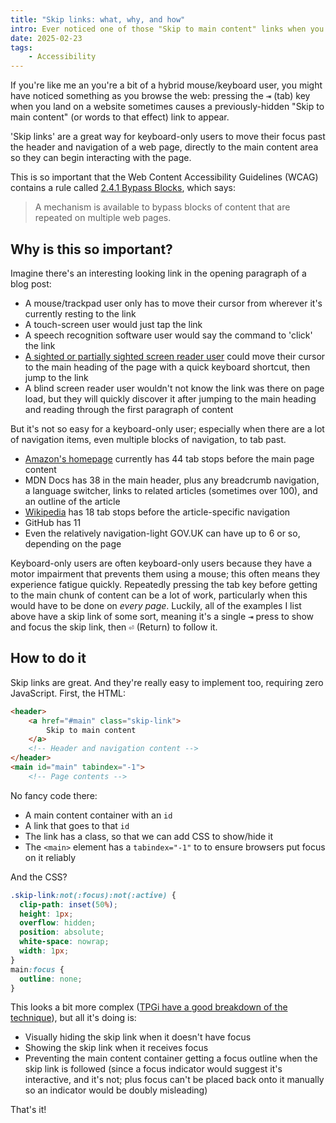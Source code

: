 ```yaml
---
title: "Skip links: what, why, and how"
intro: Ever noticed one of those "Skip to main content" links when you press the tab key? They're important.
date: 2025-02-23
tags:
    - Accessibility
---
```


If you're like me an you're a bit of a hybrid mouse/keyboard user, you might have noticed something as you browse the web: pressing the <kbd>⇥</kbd> (tab) key when you land on a website sometimes causes a previously-hidden "Skip to main content" (or words to that effect) link to appear.

'Skip links' are a great way for keyboard-only users to move their focus past the header and navigation of a web page, directly to the main content area so they can begin interacting with the page.

This is so important that the Web Content Accessibility Guidelines (WCAG) contains a rule called [2.4.1 Bypass Blocks](https://www.w3.org/TR/WCAG/#bypass-blocks), which says:

> A mechanism is available to bypass blocks of content that are repeated on multiple web pages.


## Why is this so important?

Imagine there's an interesting looking link in the opening paragraph of a blog post:

- A mouse/trackpad user only has to move their cursor from wherever it's currently resting to the link
- A touch-screen user would just tap the link
- A speech recognition software user would say the command to 'click' the link
- [A sighted or partially sighted screen reader user](/blog/not-all-screen-reader-users-are-blind) could move their cursor to the main heading of the page with a quick keyboard shortcut, then jump to the link
- A blind screen reader user wouldn't not know the link was there on page load, but they will quickly discover it after jumping to the main heading and reading through the first paragraph of content

But it's not so easy for a keyboard-only user; especially when there are a lot of navigation items, even multiple blocks of navigation, to tab past.

- [Amazon's homepage](https://www.amazon.co.uk) currently has 44 tab stops before the main page content
- MDN Docs has 38 in the main header, plus any breadcrumb navigation, a language switcher, links to related articles (sometimes over 100), and an outline of the article
- [Wikipedia](https://en.wikipedia.org/wiki/Main_Page) has 18 tab stops before the article-specific navigation
- GitHub has 11
- Even the relatively navigation-light GOV.UK can have up to 6 or so, depending on the page

Keyboard-only users are often keyboard-only users because they have a motor impairment that prevents them using a mouse; this often means they experience fatigue quickly. Repeatedly pressing the tab key before getting to the main chunk of content can be a lot of work, particularly when this would have to be done on *every page*. Luckily, all of the examples I list above have a skip link of some sort, meaning it's a single <kbd>⇥</kbd> press to show and focus the skip link, then <kbd>⏎</kbd> (Return) to follow it.


## How to do it

Skip links are great. And they're really easy to implement too, requiring zero JavaScript. First, the HTML:

```html
<header>
    <a href="#main" class="skip-link">
        Skip to main content
    </a>
    <!-- Header and navigation content -->
</header>
<main id="main" tabindex="-1">
    <!-- Page contents -->
```

No fancy code there:

- A main content container with an `id`
- A link that goes to that `id`
- The link has a class, so that we can add CSS to show/hide it
- The `<main>` element has a `tabindex="-1"` to to ensure browsers put focus on it reliably

And the CSS?

```css
.skip-link:not(:focus):not(:active) {
  clip-path: inset(50%);
  height: 1px;
  overflow: hidden;
  position: absolute;
  white-space: nowrap;
  width: 1px;
}
main:focus {
  outline: none;
}
```

This looks a bit more complex ([TPGi have a good breakdown of the technique](https://www.tpgi.com/the-anatomy-of-visually-hidden/)), but all it's doing is:

- Visually hiding the skip link when it doesn't have focus
- Showing the skip link when it receives focus
- Preventing the main content container getting a focus outline when the skip link is followed (since a focus indicator would suggest it's interactive, and it's not; plus focus can't be placed back onto it manually so an indicator would be doubly misleading)

That's it!
